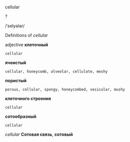 cellular

?

/ˈselyələr/

Definitions of _cellular_

adjective
**клеточный**

    cellular
**ячеистый**

    cellular, honeycomb, alveolar, cellulate, meshy
**пористый**

    porous, cellular, spongy, honeycombed, vesicular, mushy
**клеточного строения**

    cellular
**сотообразный**

    cellular

_cellular_
**Сотовая связь**, **сотовый**